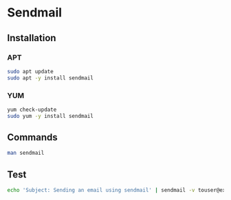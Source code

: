 # Sendmail

## Installation

### APT

```sh
sudo apt update
sudo apt -y install sendmail
```

### YUM

```sh
yum check-update
sudo yum -y install sendmail
```

## Commands

```sh
man sendmail
```

## Test

```sh
echo 'Subject: Sending an email using sendmail' | sendmail -v touser@example.com
```
